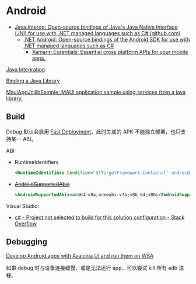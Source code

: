 # Android
- [Java.Interop: Open-source bindings of Java's Java Native Interface (JNI) for use with .NET managed languages such as C# (github.com)](https://github.com/xamarin/java.interop)
  - [.NET Android: Open-source bindings of the Android SDK for use with .NET managed languages such as C#](https://github.com/xamarin/xamarin-android)
    - [Xamarin.Essentials: Essential cross platform APIs for your mobile apps.](https://github.com/xamarin/Essentials)

[Java Integration](https://learn.microsoft.com/en-us/xamarin/android/platform/java-integration/)

[Binding a Java Library](https://learn.microsoft.com/en-us/xamarin/android/platform/binding-java-library/)

[MauiAppJnilibSample: MAUI application sample using services from a java library.](https://github.com/arvindd/MauiAppJnilibSample)

## Build
Debug 默认会启用 [Fast Deployment](https://learn.microsoft.com/en-us/xamarin/android/deploy-test/building-apps/build-process#fast-deployment)，此时生成的 APK 不能独立部署，也只支持某一 ABI。

ABI:
- RuntimeIdentifiers

  ```xml
  <RuntimeIdentifiers Condition="$(TargetFramework.Contains('-android'))">android-arm64;android-arm;android-x64;android-x86</RuntimeIdentifiers>
  ```
- ~~[AndroidSupportedAbis](https://learn.microsoft.com/en-us/xamarin/android/deploy-test/building-apps/build-properties#androidsupportedabis)~~

  ```xml
  <AndroidSupportedAbis>arm64-v8a;armeabi-v7a;x86_64;x86</AndroidSupportedAbis>
  ```

Visual Studio:
- [c# - Project not selected to build for this solution configuration - Stack Overflow](https://stackoverflow.com/questions/37675012/project-not-selected-to-build-for-this-solution-configuration)

## Debugging
[Develop Android apps with Avalonia UI and run them on WSA](https://curia.me/develop-android-applications-with/)

如果 debug 时与设备连接缓慢，或是无法运行 app，可以尝试 kill 所有 adb 进程。